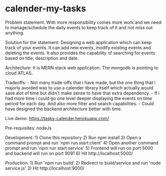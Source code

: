 # calender-my-tasks

Problem statement:
    With more responsibility comes more work and we need to manage/schedule the daily events to keep track of it and not miss out anything.

Solution for the statement:
    Designing a web application which can keep track of your events. It can add new events, modify existing events and deleting the events. It also provides the capability of searching for events based on title, description and date.

Architecture:
    It is MERN stack web application. The mongodb is pointing to cloud ATLAS.

Tradeoffs:
    - Not many trade-offs that i have made, but the one thing that i majorly avoided was to use a calender library itself which  actually would save alot of time but didn't make sense to have that extra dependency.
    - If i had more time i could go one level deeper displaying  the events on time period for each day. And also more filter and search capabilities.
    - Could have designed the backend architecture better with time.

Live demo:
    https://tasks-calender.herokuapp.com/

Pre-requisites:
    nodeJs

Development:
    1) Clone this repository
    2) Run npm install
    3) Open a command prompt and run 'npm run start:client'
    4) Open another command prompt and run 'npm run start:service'
    5) Frontend will run on port 5000 and backend will run on port 9091
    6) Hit http://localhost:5000/

Production:
    1) Run 'npm run build'
    2) Redirect to build/service and run 'node service.js'
    3) Hit http://localhost:9000/

